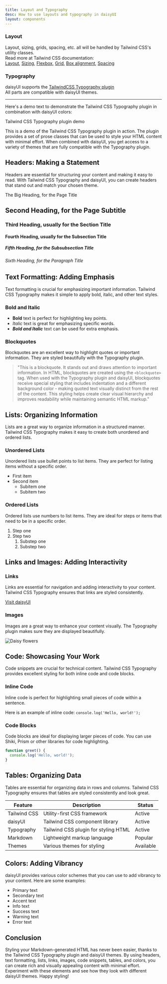 ```yaml
---
title: Layout and Typography
desc: How to use layouts and typography in daisyUI
layout: components
---
```


<script>
  import Translate from "$components/Translate.svelte"
</script>

### Layout

Layout, sizing, grids, spacing, etc. all will be handled by Tailwind CSS's utility classes.  
Read more at Tailwind CSS documentation:  
[Layout](https://tailwindcss.com/docs/flex-basis), [Sizing](https://tailwindcss.com/docs/width), [Flexbox](https://tailwindcss.com/docs/flex), [Grid](https://tailwindcss.com/docs/grid-template-columns), [Box alignment](https://tailwindcss.com/docs/justify-content), [Spacing](https://tailwindcss.com/docs/padding)

### Typography

daisyUI supports the [TailwindCSS Typography plugin](https://github.com/tailwindlabs/tailwindcss-typography)  
All parts are compatible with daisyUI themes.  

---

Here's a demo text to demonstrate the Tailwind CSS Typography plugin in combination with daisyUI colors:

<div class="max-w-3xl my-20">

<div class="font-title text-2xl md:text-3xl lg:text-4xl font-bold">Tailwind CSS Typography plugin demo</div>

This is a demo of the Tailwind CSS Typography plugin in action. The plugin provides a set of prose classes that can be used to style your HTML content with minimal effort. When combined with daisyUI, you get access to a variety of themes that are fully compatible with the Typography plugin.

## Headers: Making a Statement

Headers are essential for structuring your content and making it easy to read. With Tailwind CSS Typography and daisyUI, you can create headers that stand out and match your chosen theme.

<div class="font-title text-2xl md:text-3xl lg:text-4xl font-bold">The Big Heading, for the Page Title</div>

## Second Heading, for the Page Subtitle
### Third Heading, usually for the Section Title
#### Fourth Heading, usually for the Subsection Title
##### Fifth Heading, for the Subsubsection Title
###### Sixth Heading, for the Paragraph Title

## Text Formatting: Adding Emphasis

Text formatting is crucial for emphasizing important information. Tailwind CSS Typography makes it simple to apply bold, italic, and other text styles.

### Bold and Italic

- **Bold** text is perfect for highlighting key points.
- *Italic* text is great for emphasizing specific words.
- ***Bold and Italic*** text can be used for extra emphasis.

### Blockquotes

Blockquotes are an excellent way to highlight quotes or important information. They are styled beautifully with the Typography plugin.

> "This is a blockquote. It stands out and draws attention to important information. In HTML, blockquotes are created using the `<blockquote>` tag. When used with the Typography plugin and daisyUI, blockquotes receive special styling that includes indentation and a different background color - making quoted text visually distinct from the rest of the content. This styling helps create clear visual hierarchy and improves readability while maintaining semantic HTML markup."

## Lists: Organizing Information

Lists are a great way to organize information in a structured manner. Tailwind CSS Typography makes it easy to create both unordered and ordered lists.

### Unordered Lists

Unordered lists use bullet points to list items. They are perfect for listing items without a specific order.

- First item
- Second item
  - Subitem one
  - Subitem two

### Ordered Lists

Ordered lists use numbers to list items. They are ideal for steps or items that need to be in a specific order.

1. Step one
2. Step two
   1. Substep one
   2. Substep two

## Links and Images: Adding Interactivity

### Links

Links are essential for navigation and adding interactivity to your content. Tailwind CSS Typography ensures that links are styled consistently.

[Visit daisyUI](https://daisyui.com)

### Images

Images are a great way to enhance your content visually. The Typography plugin makes sure they are displayed beautifully.

![Daisy flowers](https://img.daisyui.com/images/stock/photo-1560717789-0ac7c58ac90a.webp)

## Code: Showcasing Your Work

Code snippets are crucial for technical content. Tailwind CSS Typography provides excellent styling for both inline code and code blocks.

### Inline Code

Inline code is perfect for highlighting small pieces of code within a sentence.

Here is an example of inline code: `console.log('Hello, world!');`

### Code Blocks

Code blocks are ideal for displaying larger pieces of code. You can use Shiki, Prism or other libraries for code highlighting.

```javascript
function greet() {
  console.log('Hello, world!');
}
```

## Tables: Organizing Data

Tables are essential for organizing data in rows and columns. Tailwind CSS Typography ensures that tables are styled consistently and look great.

| Feature       | Description                         | Status   |
|---------------|-------------------------------------|----------|
| Tailwind CSS  | Utility-first CSS framework         | Active   |
| daisyUI       | Tailwind CSS component library      | Active   |
| Typography    | Tailwind CSS plugin for styling HTML| Active   |
| Markdown      | Lightweight markup language         | Popular  |
| Themes        | Various themes for styling          | Available|

## Colors: Adding Vibrancy

daisyUI provides various color schemes that you can use to add vibrancy to your content. Here are some examples:

- <span class="text-primary">Primary text</span>
- <span class="text-secondary">Secondary text</span>
- <span class="text-accent">Accent text</span>
- <span class="text-info">Info text</span>
- <span class="text-success">Success text</span>
- <span class="text-warning">Warning text</span>
- <span class="text-error">Error text</span>

## Conclusion

Styling your Markdown-generated HTML has never been easier, thanks to the Tailwind CSS Typography plugin and daisyUI themes. By using headers, text formatting, lists, links, images, code snippets, tables, and colors, you can create rich and visually appealing content with minimal effort. Experiment with these elements and see how they look with different daisyUI themes. Happy styling!

</div>

<style>
  .heading-anchorlink-icon{display:none}
</style>
